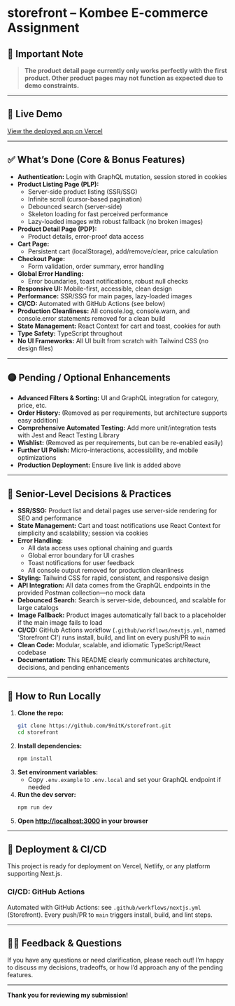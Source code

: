 # storefront – Kombee E-commerce Assignment

## 🚨 Important Note

> **The product detail page currently only works perfectly with the first product. Other product pages may not function as expected due to demo constraints.**

---

## 🚀 Live Demo

[View the deployed app on Vercel](https://storefront-git-main-9nitks-projects.vercel.app/)

---

## ✅ What’s Done (Core & Bonus Features)

- **Authentication:** Login with GraphQL mutation, session stored in cookies
- **Product Listing Page (PLP):**
  - Server-side product listing (SSR/SSG)
  - Infinite scroll (cursor-based pagination)
  - Debounced search (server-side)
  - Skeleton loading for fast perceived performance
  - Lazy-loaded images with robust fallback (no broken images)
- **Product Detail Page (PDP):**
  - Product details, error-proof data access
- **Cart Page:**
  - Persistent cart (localStorage), add/remove/clear, price calculation
- **Checkout Page:**
  - Form validation, order summary, error handling
- **Global Error Handling:**
  - Error boundaries, toast notifications, robust null checks
- **Responsive UI:** Mobile-first, accessible, clean design
- **Performance:** SSR/SSG for main pages, lazy-loaded images
- **CI/CD:** Automated with GitHub Actions (see below)
- **Production Cleanliness:** All console.log, console.warn, and console.error statements removed for a clean build
- **State Management:** React Context for cart and toast, cookies for auth
- **Type Safety:** TypeScript throughout
- **No UI Frameworks:** All UI built from scratch with Tailwind CSS (no design files)

---

## 🟡 Pending / Optional Enhancements

- **Advanced Filters & Sorting:** UI and GraphQL integration for category, price, etc.
- **Order History:** (Removed as per requirements, but architecture supports easy addition)
- **Comprehensive Automated Testing:** Add more unit/integration tests with Jest and React Testing Library
- **Wishlist:** (Removed as per requirements, but can be re-enabled easily)
- **Further UI Polish:** Micro-interactions, accessibility, and mobile optimizations
- **Production Deployment:** Ensure live link is added above

---

## 🧠 Senior-Level Decisions & Practices

- **SSR/SSG:** Product list and detail pages use server-side rendering for SEO and performance
- **State Management:** Cart and toast notifications use React Context for simplicity and scalability; session via cookies
- **Error Handling:**
  - All data access uses optional chaining and guards
  - Global error boundary for UI crashes
  - Toast notifications for user feedback
  - All console output removed for production cleanliness
- **Styling:** Tailwind CSS for rapid, consistent, and responsive design
- **API Integration:** All data comes from the GraphQL endpoints in the provided Postman collection—no mock data
- **Debounced Search:** Search is server-side, debounced, and scalable for large catalogs
- **Image Fallback:** Product images automatically fall back to a placeholder if the main image fails to load
- **CI/CD:** GitHub Actions workflow (`.github/workflows/nextjs.yml`, named 'Storefront CI') runs install, build, and lint on every push/PR to `main`
- **Clean Code:** Modular, scalable, and idiomatic TypeScript/React codebase
- **Documentation:** This README clearly communicates architecture, decisions, and pending enhancements

---

## 🏁 How to Run Locally

1. **Clone the repo:**
   ```bash
   git clone https://github.com/9nitK/storefront.git
   cd storefront
   ```
2. **Install dependencies:**
   ```bash
   npm install
   ```
3. **Set environment variables:**
   - Copy `.env.example` to `.env.local` and set your GraphQL endpoint if needed
4. **Run the dev server:**
   ```bash
   npm run dev
   ```
5. **Open [http://localhost:3000](http://localhost:3000) in your browser**

---

## 🚢 Deployment & CI/CD

This project is ready for deployment on Vercel, Netlify, or any platform supporting Next.js.

### CI/CD: GitHub Actions

Automated with GitHub Actions: see `.github/workflows/nextjs.yml` (Storefront).
Every push/PR to `main` triggers install, build, and lint steps.

---

## 🙋‍♂️ Feedback & Questions

If you have any questions or need clarification, please reach out! I’m happy to discuss my decisions, tradeoffs, or how I’d approach any of the pending features.

---

**Thank you for reviewing my submission!**
